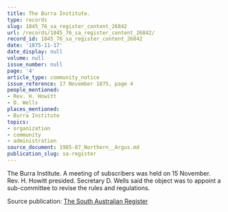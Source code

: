 ```yaml
---
title: The Burra Institute.
type: records
slug: 1845_76_sa_register_content_26842
url: /records/1845_76_sa_register_content_26842/
record_id: 1845_76_sa_register_content_26842
date: '1875-11-17'
date_display: null
volume: null
issue_number: null
page: '4'
article_type: community_notice
issue_reference: 17 November 1875, page 4
people_mentioned:
- Rev. H. Howitt
- D. Wells
places_mentioned:
- Burra Institute
topics:
- organization
- community
- administration
source_document: 1985-87_Northern__Argus.md
publication_slug: sa-register
---
```


The Burra Institute.  A meeting of subscribers was held on 15 November.  Rev. H. Howitt presided.  Secretary D. Wells said the object was to appoint a sub-committee to revise the rules and regulations.

Source publication: [The South Australian Register](/publications/sa-register/)

